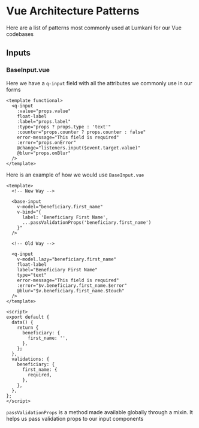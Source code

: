 # Vue Architecture Patterns

Here are a list of patterns most commonly used at Lumkani for our Vue codebases

## Inputs

### BaseInput.vue

Here we have a `q-input` field with all the attributes we commonly use in our forms 

```vue
<template functional>
  <q-input
    :value="props.value"
    float-label
    :label="props.label"
    :type="props ? props.type : 'text'"
    :counter="props.counter ? props.counter : false"
    error-message="This field is required"
    :error="props.onError"
    @change="listeners.input($event.target.value)"
    @blur="props.onBlur"
  />
</template>
```

Here is an example of how we would use `BaseInput.vue`

```vue
<template>
  <!-- New Way -->
  
  <base-input
    v-model="beneficiary.first_name"
    v-bind="{ 
      label: 'Beneficiary First Name', 
      ...passValidationProps('beneficiary.first_name') 
    }"
  />

  <!-- Old Way -->

  <q-input
    v-model.lazy="beneficiary.first_name"
    float-label
    label="Beneficiary First Name"
    type="text"
    error-message="This field is required"
    :error="$v.beneficiary.first_name.$error"
    @blur="$v.beneficiary.first_name.$touch"
  />
</template>

<script>
export default {
  data() {
    return {
      beneficiary: {
        first_name: '',
      },
    };
  },
  validations: {
    beneficiary: {
      first_name: {
        required,
      },
    },
  },
};
</script>
```

`passValidationProps` is a method made available globally through a mixin. It helps us pass validation props to our input components